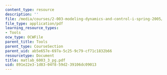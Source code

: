 ```yaml
---
content_type: resource
description: ''
file: /media/courses/2-003-modeling-dynamics-and-control-i-spring-2005/891e22e31d8304f859d239106dc09013_matlab_6003_3_pg.pdf
file_type: application/pdf
learning_resource_types:
- Tools
ocw_type: OCWFile
parent_title: Tools
parent_type: CourseSection
parent_uid: ab5e657e-697a-5c25-9c79-cf71c1832b66
resourcetype: Document
title: matlab_6003_3_pg.pdf
uid: 891e22e3-1d83-04f8-59d2-39106dc09013
---
```

